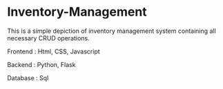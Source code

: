 # Inventory-Management
This is a simple depiction of inventory management system containing all necessary CRUD operations.

Frontend : Html, CSS, Javascript

Backend : Python, Flask

Database : Sql
